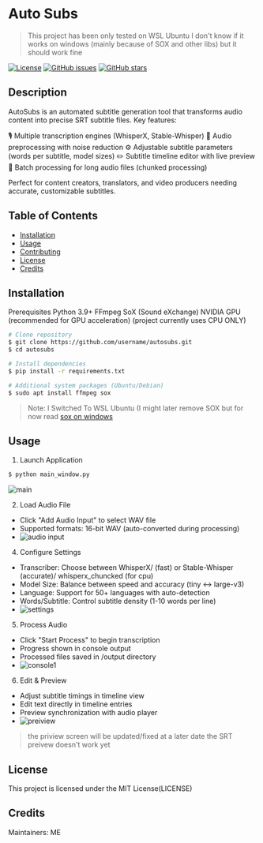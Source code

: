 # Auto Subs
> This project has been only tested on WSL Ubuntu
> I don't know if it works on windows (mainly because of SOX and other libs)
> but it should work fine

[![License](https://img.shields.io/badge/License-MIT-blue.svg)](LICENSE)
[![GitHub issues](https://img.shields.io/github/issues/HasanIhsan/AutoSub)](https://github.com/HasanIhsan/AutoSub/issues)
[![GitHub stars](https://img.shields.io/github/stars/HasanIhsan/AutoSub)](https://github.com/HasanIhsan/AutoSub/stargazers)

## Description

AutoSubs is an automated subtitle generation tool that transforms audio content into precise SRT subtitle files. Key features:

🎙️ Multiple transcription engines (WhisperX, Stable-Whisper)
🔧 Audio preprocessing with noise reduction
⚙️ Adjustable subtitle parameters (words per subtitle, model sizes)
✏️ Subtitle timeline editor with live preview
🚀 Batch processing for long audio files (chunked processing)

Perfect for content creators, translators, and video producers needing accurate, customizable subtitles.

## Table of Contents

- [Installation](#installation)
- [Usage](#usage)
- [Contributing](#contributing)
- [License](#license)
- [Credits](#credits)

## Installation

Prerequisites
Python 3.9+
FFmpeg
SoX (Sound eXchange)
NVIDIA GPU (recommended for GPU acceleration) (project currently uses CPU ONLY)

```bash
# Clone repository
$ git clone https://github.com/username/autosubs.git
$ cd autosubs

# Install dependencies
$ pip install -r requirements.txt

# Additional system packages (Ubuntu/Debian)
$ sudo apt install ffmpeg sox
```
> Note: I Switched To WSL Ubuntu (I might later remove SOX but for now read [sox on windows](https://stackoverflow.com/questions/17667491/how-to-use-sox-in-windows)

## Usage
1. Launch Application

```bash
$ python main_window.py
```
![main](https://github.com/user-attachments/assets/e447fb88-e34e-4873-9ba4-8fb7a4967daa)

2. Load Audio File
- Click "Add Audio Input" to select WAV file
- Supported formats: 16-bit WAV (auto-converted during processing)
- ![audio input](https://github.com/user-attachments/assets/c43b1398-e6e9-4b06-9be2-6b3f2c1d3350)

4. Configure Settings
- Transcriber: Choose between WhisperX/ (fast) or Stable-Whisper (accurate)/ whisperx_chuncked (for cpu)
- Model Size: Balance between speed and accuracy (tiny <-> large-v3)
- Language: Support for 50+ languages with auto-detection
- Words/Subtitle: Control subtitle density (1-10 words per line)
- ![settings](https://github.com/user-attachments/assets/023c490e-0a75-477d-9b43-b3b031cfae68)

5. Process Audio
- Click "Start Process" to begin transcription
- Progress shown in console output
- Processed files saved in /output directory
- ![console1](https://github.com/user-attachments/assets/a8307ea7-6318-4e87-a5a8-c0d069a689c0)

6. Edit & Preview
- Adjust subtitle timings in timeline view
- Edit text directly in timeline entries
- Preview synchronization with audio player
- ![preiview](https://github.com/user-attachments/assets/a6983be6-50e8-4371-bc2e-95238ad08135)
> the priview screen will be updated/fixed at a later date
> the SRT preivew doesn't work yet


## License
This project is licensed under the MIT License(LICENSE) 

## Credits
Maintainers: ME
